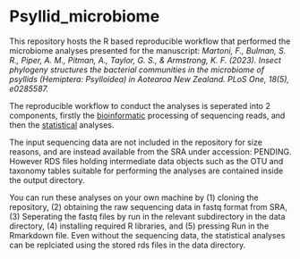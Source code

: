 # Psyllid_microbiome

This repository hosts the R based reproducible workflow that performed the microbiome analyses presented for the manuscript: _Martoni, F., Bulman, S. R., Piper, A. M., Pitman, A., Taylor, G. S., & Armstrong, K. F. (2023). Insect phylogeny structures the bacterial communities in the microbiome of psyllids (Hemiptera: Psylloidea) in Aotearoa New Zealand. PLoS One, 18(5), e0285587._

The reproducible workflow to conduct the analyses is seperated into 2 components, firstly the [bioinformatic](https://alexpiper.github.io/Psyllid_microbiome/Bioinformatics.html) processing of sequencing reads, and then the [statistical](https://alexpiper.github.io/Psyllid_microbiome/Statistics.html) analyses.

The input sequencing data are not included in the repository for size reasons, and are instead available from the SRA under accession: PENDING. However RDS files holding intermediate data objects such as the OTU and taxonomy tables suitable for performing the analyses are contained inside the output directory.

You can run these analyses on your own machine by (1) cloning the repository, (2) obtaining the raw sequencing data in fastq format from SRA, (3) Seperating the fastq files by run in the relevant subdirectory in the data directory, (4) installing required R libraries, and (5) pressing Run in the Rmarkdown file. Even without the sequencing data, the statistical analyses can be replciated using the stored rds files in the data directory.
